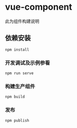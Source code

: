 # vue-component

此为组件构建说明

## 依赖安装
```
npm install
```

### 开发调试及示例参看
```
npm run serve
```

### 构建生产组件
```
npm build
```
### 发布
```
npm publish
```